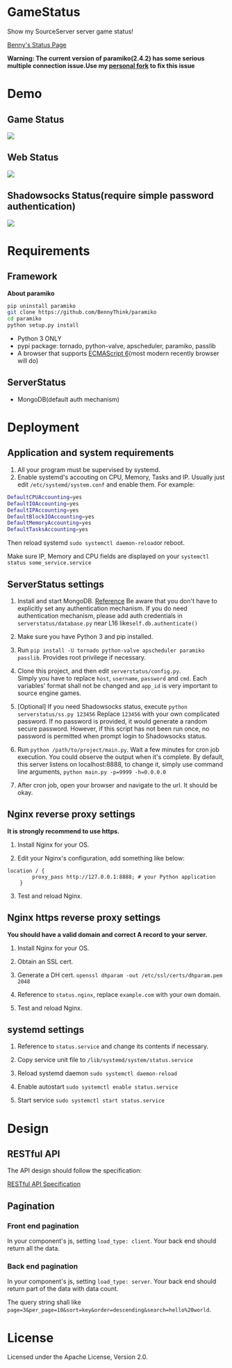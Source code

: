 # GameStatus
Show my SourceServer server game status!

[Benny's Status Page](https://status.bennythink.com)

**Warning: The current version of paramiko(2.4.2) has some serious multiple connection issue.Use my [personal fork](https://github.com/BennyThink/paramiko) to fix this issue**
# Demo
## Game Status
![](/assets/game.jpg)
## Web Status
![](/assets/web.jpg)
## Shadowsocks Status(require simple password authentication)
![](/assets/ss.jpg)


# Requirements
## Framework
**About paramiko**
```bash
pip uninstall paramiko
git clone https://github.com/BennyThink/paramiko
cd paramiko
python setup.py install
```

* Python 3 ONLY
* pypi package: tornado, python-valve, apscheduler, paramiko, passlib
* A browser that supports [ECMAScript 6](https://en.wikipedia.org/wiki/ECMAScript#Conformance)(most modern recently browser will do)
## ServerStatus
* MongoDB(default auth mechanism)


# Deployment
## Application and system requirements
1. All your program must be supervised by systemd.
2. Enable systemd's accouting on CPU, Memory, Tasks and IP. Usually just edit `/etc/systemd/system.conf` and enable them. For example:
```bash
DefaultCPUAccounting=yes
DefaultIOAccounting=yes
DefaultIPAccounting=yes
DefaultBlockIOAccounting=yes
DefaultMemoryAccounting=yes
DefaultTasksAccounting=yes

```
Then reload systemd `sudo systemctl daemon-reload`or reboot.

Make sure IP, Memory and CPU fields are displayed on your `systemctl status some_service.service`

## ServerStatus settings
1. Install and start MongoDB. [Reference](https://docs.mongodb.com/manual/administration/install-community/)
Be aware that you don't have to explicitly set any authentication mechanism.
If you do need authentication mechanism, please add auth credentials in `serverstatus/database.py` near L16 like`self.db.authenticate()` 

2. Make sure you have Python 3 and pip installed. 

3. Run `pip install -U tornado python-valve apscheduler paramiko passlib`. Provides root privilege if necessary.

4. Clone this project, and then edit `serverstatus/config.py`.  
Simply you have to replace `host`, `username`, `password` and `cmd`.
Each variables' format shall not be changed and `app_id` is very important to source engine games.

5. [Optional] If you need Shadowsocks status, execute `python serverstatus/ss.py 123456` 
Replace `123456` with your own complicated password. If no password is provided, it would generate a random secure password.
However, if this script has not been run once, no password is permitted when prompt login to Shadowsocks status.

6. Run `python /path/to/project/main.py`. Wait a few minutes for cron job execution. You could observe the output when it's complete.
By default, this server listens on localhost:8888, to change it, simply use command line arguments,
``python main.py -p=9999 -h=0.0.0.0``

7. After cron job, open your browser and navigate to the url. It should be okay.

## Nginx reverse proxy settings
**It is strongly recommend to use https.**
1. Install Nginx for your OS.

2. Edit your Nginx's configuration, add something like below:
```
location / {
        proxy_pass http://127.0.0.1:8888; # your Python application
    }
```
3. Test and reload Nginx.

## Nginx https reverse proxy settings
**You should have a valid domain and correct A record to your server.**
1. Install Nginx for your OS.

2. Obtain an SSL cert.

3. Generate a DH cert. `openssl dhparam -out /etc/ssl/certs/dhparam.pem 2048`

4. Reference to `status.nginx`, replace `example.com` with your own domain.

5. Test and reload Nginx.

## systemd settings
1. Reference to `status.service` and change its contents if necessary.

2. Copy service unit file to `/lib/systemd/system/status.service`

3. Reload systemd daemon `sudo systemctl daemon-reload`

4. Enable autostart `sudo systemctl enable status.service`

5. Start service `sudo systemctl start status.service`


# Design
## RESTful API
The API design should follow the specification:

[RESTful API Specification](https://godruoyi.com/posts/resetful-api-design-specifications)
## Pagination
### Front end pagination
In your component's js, setting `load_type: client`. Your back end should return all the data.
### Back end pagination
In your component's js, setting `load_type: server`. Your back end should return part of the data with data count.

The query string shall like `page=3&per_page=10&sort=key&order=descending&search=hello%20world`.


# License
Licensed under the Apache License, Version 2.0.
